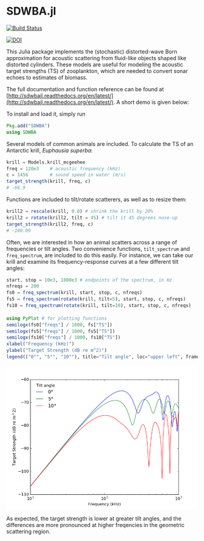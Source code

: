 # SDWBA.jl

[![Build Status](https://travis-ci.org/ElOceanografo/SDWBA.jl.svg?branch=master)](https://travis-ci.org/ElOceanografo/SDWBA.jl)

[![DOI](https://zenodo.org/badge/21069/ElOceanografo/SDWBA.jl.svg)](https://zenodo.org/badge/latestdoi/21069/ElOceanografo/SDWBA.jl)

This Julia package implements the (stochastic) distorted-wave Born approximation for 
acoustic scattering from fluid-like objects shaped like distorted cylinders.  These
models are useful for modeling the acoustic target strengths (TS) of zooplankton, which
are needed to convert sonar echoes to estimates of biomass.


The full documentation and function reference can be found at [http://sdwbajl.readthedocs.org/en/latest/](http://sdwbajl.readthedocs.org/en/latest/).  A short demo is given below:

To install and load it, simply run

```julia
Pkg.add("SDWBA")
using SDWBA
```

Several models of common animals are included.  To calculate the TS of an Antarctic krill,
*Euphausia superba*:

```julia
krill = Models.krill_mcgeehee
freq = 120e3	# acoustic frequency (kHz)
c = 1456		# sound speed in water (m/s)
target_strength(krill, freq, c)
# -66.9
``` 

Functions are included to tilt/rotate scatterers, as well as to resize them:

```julia
krill2 = rescale(krill, 0.8) # shrink the krill by 20%
krill2 = rotate(krill2, tilt = 45) # tilt it 45 degrees nose-up
target_strength(krill2, freq, c)
# -100.09
```

Often, we are interested in how an animal scatters across a range of frequencies or tilt angles. Two convenience functions, `tilt_spectrum` and `freq_spectrum`, are included to do this easily.  For instance, we can take our krill and examine its frequency-response curves at a few different tilt angles:

```julia
start, stop = 10e3, 1000e3 # endpoints of the spectrum, in Hz
nfreqs = 200
fs0 = freq_spectrum(krill, start, stop, c, nfreqs)
fs5 = freq_spectrum(rotate(krill, tilt=5), start, stop, c, nfreqs)
fs10 = freq_spectrum(rotate(krill, tilt=10), start, stop, c, nfreqs)

using PyPlot # for plotting functions
semilogx(fs0["freqs"] / 1000, fs["TS"])
semilogx(fs5["freqs"] / 1000, fs5["TS"])
semilogx(fs10["freqs"] / 1000, fs10["TS"])
xlabel("Frequency (kHz)")
ylabel("Target Strength (dB re m^2)")
legend(("0°", "5°", "10°"), title="Tilt angle", loc="upper left", frameon=false)
```

![Krill frequency response](krill_freq_response.png)

As expected, the target strength is lower at greater tilt angles, and the differences are more pronounced at higher freqencies in the geometric scattering region.

